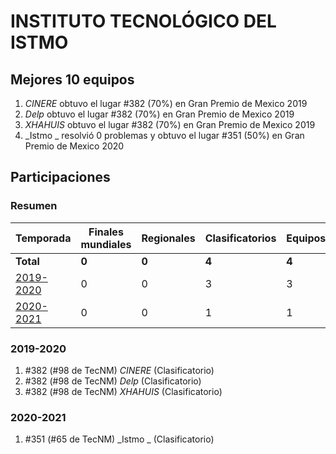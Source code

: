 ---
---

# INSTITUTO TECNOLÓGICO DEL ISTMO

## Mejores 10 equipos

1. _CINERE_ obtuvo el lugar #382 (70%) en Gran Premio de Mexico 2019
1. _Delp_ obtuvo el lugar #382 (70%) en Gran Premio de Mexico 2019
1. _XHAHUIS_ obtuvo el lugar #382 (70%) en Gran Premio de Mexico 2019
1. _Istmo _ resolvió 0 problemas y obtuvo el lugar #351 (50%) en Gran Premio de Mexico 2020

## Participaciones

### Resumen

| Temporada | Finales mundiales | Regionales | Clasificatorios | Equipos |
| --- | --- | --- | --- | --- |
| **Total** | **0** | **0** | **4** | **4** |
| [2019-2020](#2019-2020) | 0 | 0 | 3 | 3 |
| [2020-2021](#2020-2021) | 0 | 0 | 1 | 1 |

### 2019-2020

1. #382 (#98 de TecNM) _CINERE_ (Clasificatorio)
1. #382 (#98 de TecNM) _Delp_ (Clasificatorio)
1. #382 (#98 de TecNM) _XHAHUIS_ (Clasificatorio)

### 2020-2021

1. #351 (#65 de TecNM) _Istmo _ (Clasificatorio)



